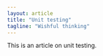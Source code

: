 ```yaml
---
layout: article
title: "Unit testing"
tagline: "Wishful thinking"
---
```


This is an article on unit testing.
